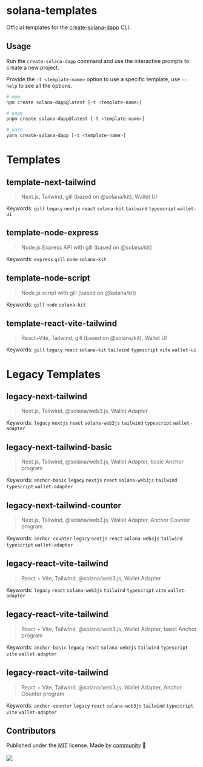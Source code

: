 # solana-templates

Official templates for the [create-solana-dapp](https://github.com/solana-developers/create-solana-dapp) CLI.

## Usage

Run the `create-solana-dapp` command and use the interactive prompts to create a new project.

Provide the `-t <template-name>` option to use a specific template, use `--help` to see all the options.

```sh
# npm
npm create solana-dapp@latest [-t <template-name>]

# pnpm
pnpm create solana-dapp@latest [-t <template-name>]

# yarn
yarn create-solana-dapp [-t <template-name>]
```

<!-- automd:file src="templates/README.md" -->

# Templates

## template-next-tailwind

> Next.js, Tailwind, gill (based on @solana/kit), Wallet UI

Keywords: `gill` `legacy` `nextjs` `react` `solana-kit` `tailwind` `typescript` `wallet-ui`

## template-node-express

> Node.js Express API with gill (based on @solana/kit)

Keywords: `express` `gill` `node` `solana-kit`

## template-node-script

> Node.js script with gill (based on @solana/kit)

Keywords: `gill` `node` `solana-kit`

## template-react-vite-tailwind

> React+Vite, Tailwind, gill (based on @solana/kit), Wallet UI

Keywords: `gill` `legacy` `react` `solana-kit` `tailwind` `typescript` `vite` `wallet-ui`

<!-- /automd -->

<!-- automd:file src="legacy/README.md" -->

# Legacy Templates

## legacy-next-tailwind

> Next.js, Tailwind, @solana/web3.js, Wallet Adapter

Keywords: `legacy` `nextjs` `react` `solana-web3js` `tailwind` `typescript` `wallet-adapter`

## legacy-next-tailwind-basic

> Next.js, Tailwind, @solana/web3.js, Wallet Adapter, basic Anchor program

Keywords: `anchor-basic` `legacy` `nextjs` `react` `solana-web3js` `tailwind` `typescript` `wallet-adapter`

## legacy-next-tailwind-counter

> Next.js, Tailwind, @solana/web3.js, Wallet Adapter, Anchor Counter program

Keywords: `anchor-counter` `legacy` `nextjs` `react` `solana-web3js` `tailwind` `typescript` `wallet-adapter`

## legacy-react-vite-tailwind

> React + Vite, Tailwind, @solana/web3.js, Wallet Adapter

Keywords: `legacy` `react` `solana-web3js` `tailwind` `typescript` `vite` `wallet-adapter`

## legacy-react-vite-tailwind

> React + Vite, Tailwind, @solana/web3.js, Wallet Adapter, basic Anchor program

Keywords: `anchor-basic` `legacy` `react` `solana-web3js` `tailwind` `typescript` `vite` `wallet-adapter`

## legacy-react-vite-tailwind

> React + Vite, Tailwind, @solana/web3.js, Wallet Adapter, Anchor Counter program

Keywords: `anchor-counter` `legacy` `react` `solana-web3js` `tailwind` `typescript` `vite` `wallet-adapter`

<!-- /automd -->

## Contributors

<!-- automd:contributors github="solana-developers/solana-templates" license="MIT" -->

Published under the [MIT](https://github.com/solana-developers/solana-templates/blob/main/LICENSE) license.
Made by [community](https://github.com/solana-developers/solana-templates/graphs/contributors) 💛
<br><br>
<a href="https://github.com/solana-developers/solana-templates/graphs/contributors">
<img src="https://contrib.rocks/image?repo=solana-developers/solana-templates" />
</a>

<!-- /automd -->
